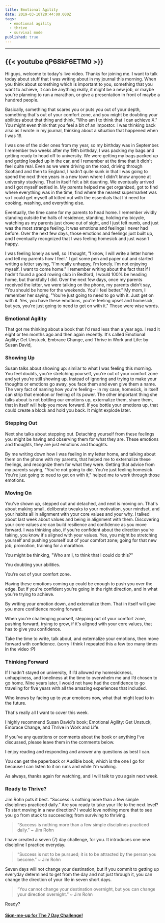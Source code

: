 ```yaml
---
title: Emotional Agility
date: 2019-03-10T20:44:00.000Z
tags:
  - emotional agility
  - thrive
  - survival mode
published: true
---
```


---
{{< youtube qP68kF6ETM0 >}}
---

Hi guys, welcome to today's live video. Thanks for joining me. I want to talk today about stuff that I was writing about in my journal this morning. When you think about something which is important to you, something that you want to achieve, it can be anything really, it might be a new job, or maybe you're planning to run a marathon, or give a presentation in front of maybe a hundred people.

Basically, something that scares you or puts you out of your depth, something that's out of your comfort zone, and you might be doubting your abilities about that thing and think, "Who am I to think that I can achieve X." You might even think that you feel a bit of an impostor. I was thinking back also as I wrote in my journal, thinking about a situation that happened when I was 19.


I was one of the older ones from my year, so my birthday was in September. I remember two weeks after my 19th birthday, I was packing my bags and getting ready to head off to university. We were getting my bags packed up and getting loaded up in the car, and I remember at the time that it didn't feel quite real.
Even as we were driving on the road, driving through Scotland and then to England, I hadn't quite sunk in that I was going to spend the next three years in a new town where I didn't know anyone at university studying. That in itself felt a bit daunting.
We eventually arrived and I got myself settled in. My parents helped me get organized, got to find where everything was in the time, find where the nearest supermarket was so I could get myself all kitted out with the essentials that I'd need for cooking, washing, and everything else.


Eventually, the time came for my parents to head home. I remember vividly standing outside the halls of residence, standing, holding my bicycle, watching as my parents just drove out of sight, and I just felt numb, and just was the most strange feeling. It was emotions and feelings I never had before. Over the next few days, those emotions and feelings just built up, and I eventually recognized that I was feeling homesick and just wasn't happy.


I was feeling lonely as well, so I thought, "I know, I will write a letter home and tell my parents how I feel." I got some pen and paper out and started writing a letter saying, "I'm really unhappy, I'm lonely. I'm not enjoying myself. I want to come home." I remember writing about the fact that if I hadn't found a good rowing club in Bedford, I would 100% be heading home, but thankfully I did.
Over the next few days, once my parents received the letter, we were talking on the phone, my parents didn't say, "You should be home for the weekends. You'll feel better." My mom, I remember her saying, "You're just going to need to go with it. Just get on with it. Yes, you have these emotions, you're feeling upset and homesick, but yes, you're just going to need to get on with it." Those were wise words. 

### Emotional Agility

That got me thinking about a book that I'd read less than a year ago. I read it eight or ten months ago and then again recently. It's called Emotional Agility: Get Unstuck, Embrace Change, and Thrive in Work and Life: by Susan David, 

### Showing Up

Susan talks about showing up:  similar to what I was feeling this morning. You feel doubts, you're stretching yourself, you’re out of your comfort zone and yet you’re still showing up. Instead of ignoring and trying to make your thoughts or emotions go away, you face them and even give them a name. The very fact of naming how you're feeling-- in my case, homesick, in itself can strip that emotion or feeling of its power.
The other important thing she talks about is not bottling our emotions up, externalize them, share them, that in itself will help you move forward. If you bottle your emotions up, that could create a block and hold you back. It might explode later.

### Stepping Out

Next she talks about stepping out. Detaching yourself from these feelings you might be having and observing them for what they are. These emotions and thoughts, they are just emotions and thoughts.

 By me writing down how I was feeling in my letter home, and talking about them on the phone with my parents, that helped me to externalize these feelings, and recognize them for what they were. Getting that advice from my parents saying, "You're not going to die. You're just feeling homesick. You're just going to need to get on with it," helped me to work through those emotions.

### Moving On

You've shown up, stepped out and detached, and next is moving on. That's about making small, deliberate tweaks to your motivation, your mindset, and your habits all in alignment with your core values and your why.
I talked about last week about values and being in alignment with them. Discovering your core values are can build resilience and confidence as you move forward. I was thinking also, if you're confident about the direction you're taking, you know it's aligned with your values. Yes, you might be stretching yourself and pushing yourself out of your comfort zone; going for that new job,  promotion, training for a marathon.

You might be thinking, "Who am I, to think that I could do this?" 

You doubting your abilities. 

You’re out of your comfort zone. 

Having these emotions coming up could be enough to push you over the edge. But if you're confident you're going in the right direction, and in what you're trying to achieve. 

By writing your emotion down, and externalize them. That in itself will give you more confidence moving forward.

 When you're challenging yourself, stepping out of your comfort zone, pushing forward, trying to grow, if it's aligned with your core values, that has to give you confidence. 

Take the time to write, talk about, and externalize your emotions, then move forward with confidence. (sorry I think I repeated this a few too many times in the video :P)

### Thinking Forward

If I hadn't stayed on university, if I’d allowed my homesickness, unhappiness, and loneliness at the time to overwhelm me and I’d chosen to go home. Nine years later, I would not have had the confidence to go traveling for five years with all the amazing experiences that included. 


Who knows by facing up to your emotions now, what that might lead to in the future.


That's really all I want to cover this week.

I highly recommend Susan David's book; Emotional Agility: Get Unstuck, Embrace Change, and Thrive in Work and Life. 

If you’ve any questions or comments about the book or anything I’ve discussed, please leave them in the comments below. 

I enjoy reading and responding and answer any questions as best I can.

You can get the paperback or Audible book, which is the one I go for because I can listen to it on runs and while I'm walking. 

As always, thanks again for watching, and I will talk to you again next week.



### Ready to Thrive?

Jim Rohn puts it best. “Success is nothing more than a few simple disciplines practiced daily.” Are you ready to take your life to the next level? To start moving in a new direction? I would love nothing more that to see you go from stuck to succeeding; from surviving to thriving.

> “Success is nothing more than a few simple disciplines practiced daily.” ~ Jim Rohn

I have created a seven (7) day challenge, for you. It introduces one new discipline I practice everyday.

> “Success is not to be pursued; it is to be attracted by the person you become.” ~ Jim Rohn

Seven days will not change your destination, but if you commit to getting up everyday determined to get from the day and not just through it, you can change the direction of your life in seven short days.

> “You cannot change your destination overnight, but you can change your direction overnight.” ~ Jim Rohn

Ready?


#### [Sign-me-up for The 7 Day Challenge!](https://fearextinguishers.com/)
